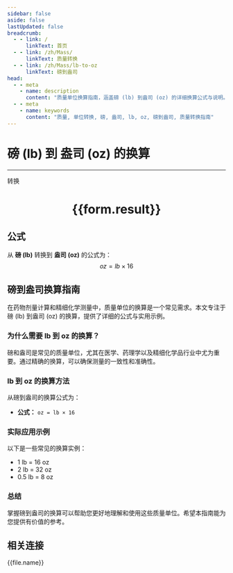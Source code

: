 ```yaml
---
sidebar: false
aside: false
lastUpdated: false
breadcrumb:
  - - link: /
      linkText: 首页
  - - link: /zh/Mass/
      linkText: 质量转换
  - - link: /zh/Mass/lb-to-oz
      linkText: 磅到盎司
head:
  - - meta
    - name: description
      content: "质量单位换算指南，涵盖磅 (lb) 到盎司 (oz) 的详细换算公式与说明。"
  - - meta
    - name: keywords
      content: "质量, 单位转换, 磅, 盎司, lb, oz, 磅到盎司, 质量转换指南"
---
```

# 磅 (lb) 到 盎司 (oz) 的换算
---
<script setup>
import { onMounted, reactive, inject, ref } from 'vue'
import { NButton, NForm, NFormItem, NInput, NInputNumber, NSelect, NCard, useMessage,NGrid ,NGi } from 'naive-ui'
import { defineClientComponent } from 'vitepress'
import { Mass } from '../../files';

const convert = inject('convert')

const form = reactive({
  number: null,
  result: '',
})

const convertHandler = () => {
  if (form.number !== null && !isNaN(form.number)) {
    const convertedValue = parseFloat(form.number) * 16
    form.result = `${form.number}lb = ${convertedValue.toFixed(0)}oz`
  } else {
    form.result = '请输入有效的数值。'
  }
}
</script>

<n-form size="large" :model="form">
  <n-form-item label="磅 (lb)">
    <n-input-number v-model:value="form.number" placeholder="输入磅" style="width: 100%" />
  </n-form-item>
  <n-form-item>
    <n-button type="primary" @click="convertHandler" block>转换</n-button>
  </n-form-item>
</n-form>

<n-card  embedded :bordered="false" hoverable>
  <div  style="text-align:center">
    <h1>{{form.result}}</h1>
  </div>
</n-card>

## 公式

从 **磅 (lb)** 转换到 **盎司 (oz)** 的公式为：
$$ oz = lb \times 16 $$

## 磅到盎司换算指南

在药物剂量计算和精细化学测量中，质量单位的换算是一个常见需求。本文专注于磅 (lb) 到盎司 (oz) 的换算，提供了详细的公式与实用示例。

### 为什么需要 lb 到 oz 的换算？

磅和盎司是常见的质量单位，尤其在医学、药理学以及精细化学品行业中尤为重要。通过精确的换算，可以确保测量的一致性和准确性。

### lb 到 oz 的换算方法

从磅到盎司的换算公式为：

- **公式：** `oz = lb × 16`

### 实际应用示例

以下是一些常见的换算实例：

- 1 lb = 16 oz
- 2 lb = 32 oz
- 0.5 lb = 8 oz

### 总结

掌握磅到盎司的换算可以帮助您更好地理解和使用这些质量单位。希望本指南能为您提供有价值的参考。

## 相关连接
<n-grid x-gap="12" :cols="4">
  <n-gi v-for="(file, index) in Mass" :key="index">
    <n-button
      text
      tag="a"
      :href="file.path"
      type="primary"
    >
      {{file.name}}
    </n-button>
  </n-gi>
</n-grid>
